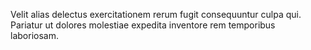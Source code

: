 Velit alias delectus exercitationem rerum fugit consequuntur culpa qui. Pariatur ut dolores molestiae expedita inventore rem temporibus laboriosam.
